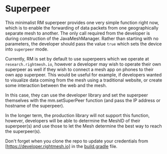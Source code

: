 # Superpeer
This minimalist RM superpeer provides one very simple function right 
now, which is to enable the forwarding of data packets from one
geographically separate mesh to another. The only call required from the
developer is during construction of the JavaMeshManager. Rather than
starting with no parameters, the developer should pass the value `true`
which sets the device into `superpeer` mode.

Currently, RM is set by default to use superpeers which we operate at
`research.rightmesh.io`, however a developer may wish to operate their
own superpeer as well if they wish to connect a mesh app on phones to
their own app superpeer. This would be useful for example, if
developers wanted to visualize data coming from the mesh using a
traditional website, or create some interaction between the web and the
mesh.

In this case, they can use the developer
library and set the superpeer themselves with the mm.setSuperPeer
function (and pass the IP address or hostname of the superpeer).

In the longer term, the production library will not support this
function, however, developers will be able to determine the MeshID of
their superpeer(s) and use those to let the Mesh determine the best way
to reach the superpeer(s).

Don't forget when you clone the repo to update your credentials from 
[https://developer.rightmesh.io] in the [build.gradle](build.gradle) 
file.

